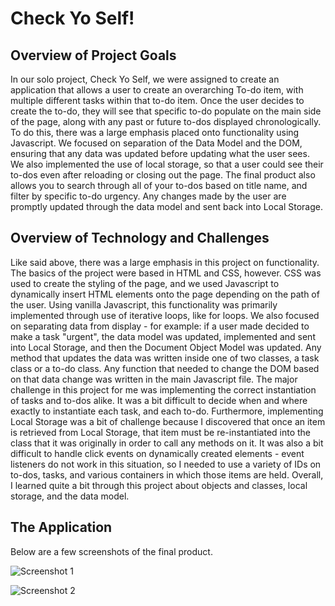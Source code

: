 # Check Yo Self!

## Overview of Project Goals

In our solo project, Check Yo Self, we were assigned to create an application that allows a user to create an overarching To-do item, with multiple different tasks within that to-do item. Once the user decides to create the to-do, they will see that specific to-do populate on the main side of the page, along with any past or future to-dos displayed chronologically. To do this, there was a large emphasis placed onto functionality using Javascript. We focused on separation of the Data Model and the DOM, ensuring that any data was updated before updating what the user sees. We also implemented the use of local storage, so that a user could see their to-dos even after reloading or closing out the page. The final product also allows you to search through all of your to-dos based on title name, and filter by specific to-do urgency. Any changes made by the user are promptly updated through the data model and sent back into Local Storage. 

## Overview of Technology and Challenges

Like said above, there was a large emphasis in this project on functionality. The basics of the project were based in HTML and CSS, however. CSS was used to create the styling of the page, and we used Javascript to dynamically insert HTML elements onto the page depending on the path of the user. Using vanilla Javascript, this functionality was primarily implemented through use of iterative loops, like for loops. We also focused on separating data from display - for example: if a user made decided to make a task "urgent", the data model was updated, implemented and sent into Local Storage, and then the Document Object Model was updated. Any method that updates the data was written inside one of two classes, a task class or a to-do class. Any function that needed to change the DOM based on that data change was written in the main Javascript file. The major challenge in this project for me was implementing the correct instantiation of tasks and to-dos alike. It was a bit difficult to decide when and where exactly to instantiate each task, and each to-do. Furthermore, implementing Local Storage was a bit of challenge because I discovered that once an item is retrieved from Local Storage, that item must be re-instantiated into the class that it was originally in order to call any methods on it. It was also a bit difficult to handle click events on dynamically created elements - event listeners do not work in this situation, so I needed to use a variety of IDs on to-dos, tasks, and various containers in which those items are held. Overall, I learned quite a bit through this project about objects and classes, local storage, and the data model. 

## The Application

Below are a few screenshots of the final product. 

![Screenshot 1](https://i.imgur.com/XYwRhhp.png)

![Screenshot 2](https://i.imgur.com/PUSwd8u.png)
